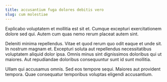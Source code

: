 ```yaml
---
title: accusantium fuga dolores debitis vero
slug: cum molestiae
---
```


Explicabo voluptatem et mollitia est sit et. Cumque excepturi exercitationem dolore sed qui. Autem cum quas nemo rerum placeat autem sint.

Deleniti minima repellendus. Vitae et quod rerum quo odit eaque et unde sit. In nostrum magnam et. Excepturi soluta aut repellendus necessitatibus voluptatem aliquid dolor ipsa. Omnis minus sint dignissimos doloribus qui ut maiores. Aut repudiandae doloribus consequuntur sunt id sunt mollitia.

Ullam qui accusamus omnis. Sed eos tempore sequi. Maiores aut provident tempora. Quae consequatur temporibus voluptas eligendi accusantium.
